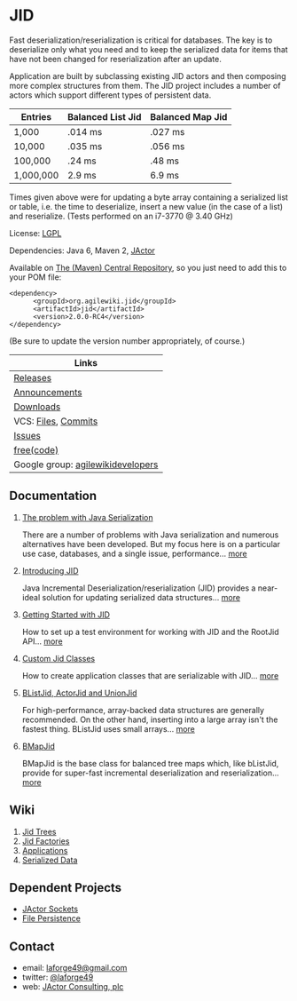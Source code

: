 # JID

Fast deserialization/reserialization is critical for databases. The key is to
deserialize only what you need and to keep the serialized data for items that have
not been changed for reserialization after an update.

Application are built by subclassing existing JID actors and then composing more
complex structures from them. The JID project includes a number of actors which
support different types of persistent data.

| Entries | Balanced List Jid | Balanced Map Jid |
| ------- | ----------------- | ---------------- |
| 1,000 | .014 ms | .027 ms |
| 10,000 | .035 ms | .056 ms |
| 100,000 | .24 ms | .48 ms |
| 1,000,000 | 2.9 ms | 6.9 ms |

Times given above were for updating a byte array containing a serialized list or table,
i.e. the time to deserialize, insert a new value (in the case of a list) and reserialize.
(Tests performed on an i7-3770 @ 3.40 GHz)

License: [LGPL](http://www.gnu.org/licenses/lgpl-2.1.txt)

Dependencies: Java 6, Maven 2, [JActor](https://github.com/laforge49/JActor)

Available on [The (Maven) Central Repository](http://search.maven.org/#search|ga|1|org.agilewiki),
so you just need to add this to your POM file:
```
<dependency>
      <groupId>org.agilewiki.jid</groupId>
      <artifactId>jid</artifactId>
      <version>2.0.0-RC4</version>
</dependency>
```
(Be sure to update the version number appropriately, of course.)

| Links |
| --------------- |
| [Releases](https://freecode.com/projects/jid/releases) |
| [Announcements](https://freecode.com/projects/jid/announcements) |
| [Downloads](http://jactorconsulting.com/downloads-2/) |
| VCS: [Files](https://github.com/laforge49/JID/), [Commits](https://github.com/laforge49/JID/commits/master) |
| [Issues](https://github.com/laforge49/JID/issues/) |
| [free(code)](http://freecode.com/projects/jid/) |
| Google group: [agilewikidevelopers](http://groups.google.com/group/agilewikidevelopers/) |

## Documentation
1. [The problem with Java Serialization](https://www.ibm.com/developerworks/mydeveloperworks/blogs/jactor/entry/the_problem_with_java_serialization53?lang=en)

    There are a number of problems with Java serialization and numerous alternatives have been developed.
    But my focus here is on a particular use case, databases, and a single issue, performance...
    [more](https://www.ibm.com/developerworks/mydeveloperworks/blogs/jactor/entry/the_problem_with_java_serialization53?lang=en)

1. [Introducing JID](https://www.ibm.com/developerworks/mydeveloperworks/blogs/jactor/entry/introducing_jid14?lang=en)

    Java Incremental Deserialization/reserialization (JID) provides a near-ideal solution for updating serialized data structures...
    [more](https://www.ibm.com/developerworks/mydeveloperworks/blogs/jactor/entry/introducing_jid14?lang=en)

1. [Getting Started with JID](https://www.ibm.com/developerworks/mydeveloperworks/blogs/jactor/entry/getting_started_with_jid12?lang=en)

    How to set up a test environment for working with JID and the RootJid API...
    [more](https://www.ibm.com/developerworks/mydeveloperworks/blogs/jactor/entry/getting_started_with_jid12?lang=en)

1. [Custom Jid Classes](https://www.ibm.com/developerworks/mydeveloperworks/blogs/jactor/entry/custom_jid_classes34?lang=en)

    How to create application classes that are serializable with JID...
    [more](https://www.ibm.com/developerworks/mydeveloperworks/blogs/jactor/entry/custom_jid_classes34?lang=en)

1. [BListJid, ActorJid and UnionJid](https://www.ibm.com/developerworks/mydeveloperworks/blogs/jactor/entry/blistjid5?lang=en)

    For high-performance, array-backed data structures are generally recommended. On the other hand, inserting into a large
    array isn't the fastest thing. BListJid uses small arrays...
    [more](https://www.ibm.com/developerworks/mydeveloperworks/blogs/jactor/entry/blistjid5?lang=en)

1. [BMapJid](https://www.ibm.com/developerworks/mydeveloperworks/blogs/jactor/entry/bmapjid26?lang=en)

    BMapJid is the base class for balanced tree maps which, like bListJid,
    provide for super-fast incremental deserialization and reserialization...
    [more](https://www.ibm.com/developerworks/mydeveloperworks/blogs/jactor/entry/bmapjid26?lang=en)

## Wiki
1.  [Jid Trees](https://github.com/laforge49/JID/wiki/Jid-Trees)
1.  [Jid Factories](https://github.com/laforge49/JID/wiki/JidFactories)
1.  [Applications](https://github.com/laforge49/JID/wiki/Applications)
1.  [Serialized Data](https://github.com/laforge49/JID/wiki/Serialized-Data)

## Dependent Projects
*   [JActor Sockets](https://github.com/laforge49/JASocket)
*   [File Persistence](https://github.com/laforge49/JFile)

## Contact
*   email:   laforge49@gmail.com
*   twitter: [@laforge49](https://twitter.com/laforge49)
*   web:     [JActor Consulting, plc](http://jactorconsulting.com)
